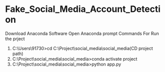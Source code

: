 # Fake_Social_Media_Account_Detection
Download Anaconda Software
Open Anaconda prompt
Commands For Run the prject
1. C:\Users\91730>cd C:\Project\social_media\social_media(CD project path)
2. C:\Project\social_media\social_media>conda activate project
3.  C:\Project\social_media\social_media>python app.py

   
